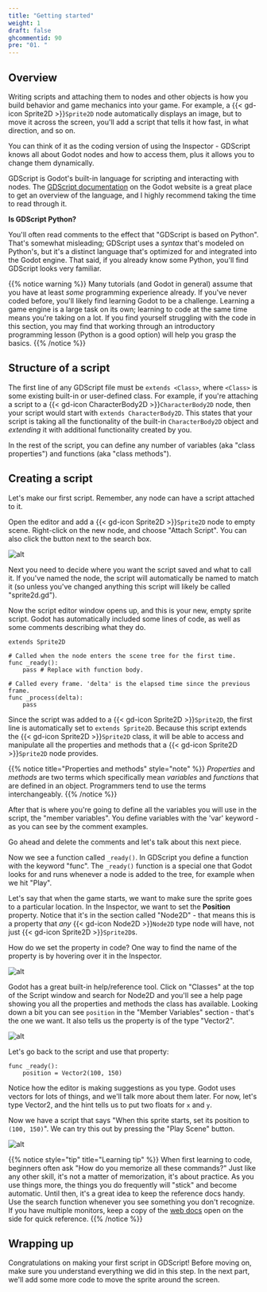 ```yaml
---
title: "Getting started"
weight: 1
draft: false
ghcommentid: 90
pre: "01. "
---
```


## Overview

Writing scripts and attaching them to nodes and other objects is how you build behavior and game mechanics into your game. For example, a {{< gd-icon Sprite2D >}}`Sprite2D` node automatically displays an image, but to move it across the screen, you'll add a script that tells it how fast, in what direction, and so on.

You can think of it as the coding version of using the Inspector - GDScript knows all about Godot nodes and how to access them, plus it allows you to change them dynamically.

GDScript is Godot's built-in language for scripting and interacting with nodes. The [GDScript documentation](https://docs.godotengine.org/en/stable/tutorials/scripting/gdscript/gdscript_basics.html) on the Godot website is a great place to get an overview of the language, and I highly recommend taking the time to read through it.

**Is GDScript Python?**

You'll often read comments to the effect that "GDScript is based on Python". That's somewhat misleading; GDScript uses a _syntax_ that's modeled on Python's, but it's a distinct language that's optimized for and integrated into the Godot engine. That said, if you already know some Python, you'll find GDScript looks very familiar.

{{% notice warning %}}
Many tutorials (and Godot in general) assume that you have at least *some* programming experience already. If you've never coded before, you'll likely find learning Godot to be a challenge. Learning a game engine is a large task
on its own; learning to code at the same time means you're taking on a lot. If
you find yourself struggling with the code in this section, you may find that working through an introductory programming lesson (Python is a good option) will help you grasp the basics.
{{% /notice %}}

## Structure of a script

The first line of any GDScript file must be `extends <Class>`, where `<Class>` is some existing built-in or user-defined class. For example, if you're attaching a script to a {{< gd-icon CharacterBody2D >}}`CharacterBody2D` node, then your script would start with `extends CharacterBody2D`. This states that your script is taking all the functionality of the built-in `CharacterBody2D` object and *extending* it with additional functionality created by you.

In the rest of the script, you can define any number of variables (aka "class properties") and functions (aka "class methods").

## Creating a script

Let's make our first script. Remember, any node can have a script attached to it.

Open the editor and add a {{< gd-icon Sprite2D >}}`Sprite2D` node to empty scene. Right-click on the new node, and choose "Attach Script". You can also click the button next to the search box.

![alt](/godot_recipes/4.x/img/gds_01_attach.png?width=250)

Next you need to decide where you want the script saved and what to call it. If you've named the node, the script will automatically be named to match it (so unless you've changed anything this script will likely be called "sprite2d.gd").

Now the script editor window opens up, and this is your new, empty sprite script. Godot has automatically included some lines of code, as well as some comments describing what they do.

```gdscript
extends Sprite2D

# Called when the node enters the scene tree for the first time.
func _ready():
    pass # Replace with function body.

# Called every frame. 'delta' is the elapsed time since the previous frame.
func _process(delta):
    pass
```

Since the script was added to a {{< gd-icon Sprite2D >}}`Sprite2D`, the first line is automatically set to `extends Sprite2D`.  Because this script extends the {{< gd-icon Sprite2D >}}`Sprite2D` class, it will be able to access and manipulate all the properties and methods that a {{< gd-icon Sprite2D >}}`Sprite2D` node provides.

{{% notice title="Properties and methods" style="note" %}}
*Properties* and *methods* are two terms which specifically mean *variables* and *functions* that are defined in an object. Programmers tend to use the terms interchangeably.
{{% /notice %}}

After that is where you're going to define all the variables you will use in the script, the "member variables". You define variables with the 'var' keyword - as you can see by the comment examples.

Go ahead and delete the comments and let's talk about this next piece.

Now we see a function called `_ready()`. In GDScript you define a function with the keyword "func". The `_ready()` function is a special one that Godot looks for and runs whenever a node is added to the tree, for example when we hit "Play".

Let's say that when the game starts, we want to make sure the sprite goes to a particular location. In the Inspector, we want to set the **Position** property. Notice that it's in the section called "Node2D" - that means this is a property that *any* {{< gd-icon Node2D >}}`Node2D` type node will have, not just {{< gd-icon Sprite2D >}}`Sprite2D`s.

How do we set the property in code? One way to find the name of the property is by hovering over it in the Inspector.

![alt](/godot_recipes/4.x/img/gds_01_01.png)

Godot has a great built-in help/reference tool. Click on "Classes" at the top of the Script window and search for Node2D and you'll see a help page showing you all the properties and methods the class has available. Looking down a bit you can see `position` in the "Member Variables" section - that's the one we want. It also tells us the property is of the type "Vector2".

![alt](/godot_recipes/4.x/img/gds_01_02.png)

Let's go back to the script and use that property:

```gdscript
func _ready():
    position = Vector2(100, 150)
```

Notice how the editor is making suggestions as you type. Godot uses vectors for lots of things, and we'll talk more about them later. For now, let's type Vector2, and the hint tells us to put two floats for `x` and `y`.

Now we have a script that says "When this sprite starts, set its position to `(100, 150)`". We can try this out by pressing the "Play Scene" button.

![alt](/godot_recipes/4.x/img/gds_01_03.png)

{{% notice style="tip" title="Learning tip" %}}
When first learning to code, beginners often ask "How do you memorize all these commands?" Just like any other skill, it's not a matter of memorization, it's about practice. As you use things more, the things you do frequently will "stick" and become automatic. Until then, it's a great idea to keep the reference docs handy. Use the search function whenever you see something you don't recognize. If you have multiple monitors, keep a copy of the [web docs](https://docs.godotengine.org/en/latest/) open on the side for quick reference.
{{% /notice %}}


## Wrapping up

Congratulations on making your first script in GDScript! Before moving on, make sure you understand everything we did in this step. In the next part, we'll add some more code to move the sprite around the screen.